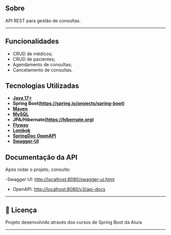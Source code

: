 ## Sobre 

API REST para gestão de consultas. 

---

## Funcionalidades

- CRUD de médicos;
- CRUD de pacientes;
- Agendamento de consultas;
- Cancelamento de consultas.

## Tecnologias Utilizadas

- **[Java 17+](https://www.oracle.com/java)**
- **Spring Boot(https://spring.io/projects/spring-boot)**
- **[Maven](https://maven.apache.org)**
- **[MySQL](https://www.mysql.com)**
- **JPA/Hibernate(https://hibernate.org)**
- **[Flyway](https://flywaydb.org)**
- **[Lombok](https://projectlombok.org)**
- **[SpringDoc OpenAPI](https://springdoc.org/)**
- **[Swagger-UI](https://swagger.io/)** 

## Documentação da API

Após rodar o projeto, consulte:

-Swagger UI: [http://localhost:8080/swagger-ui.html](http://localhost:8080/swagger-ui.html)
- OpenAPI: [http://localhost:8080/v3/api-docs](http://localhost:8080/v3/api-docs)

---

## 📝 Licença

Projeto desenvolvido através dos cursos de Spring Boot da Alura

---